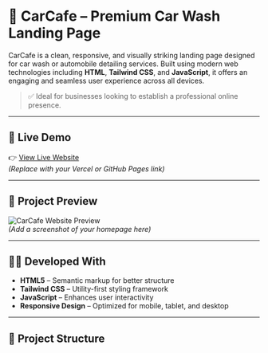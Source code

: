 # 🚗 CarCafe – Premium Car Wash Landing Page

CarCafe is a clean, responsive, and visually striking landing page designed for car wash or automobile detailing services. Built using modern web technologies including **HTML**, **Tailwind CSS**, and **JavaScript**, it offers an engaging and seamless user experience across all devices.

> ✅ Ideal for businesses looking to establish a professional online presence.

---

## 🔗 Live Demo

👉 [View Live Website](https://your-deployment-link.com)  
*(Replace with your Vercel or GitHub Pages link)*

---

## 📸 Project Preview

![CarCafe Website Preview](./assets/images/preview.png)  
*(Add a screenshot of your homepage here)*

---

## 🧑‍💻 Developed With

- **HTML5** – Semantic markup for better structure
- **Tailwind CSS** – Utility-first styling framework
- **JavaScript** – Enhances user interactivity
- **Responsive Design** – Optimized for mobile, tablet, and desktop

---

## 📁 Project Structure

